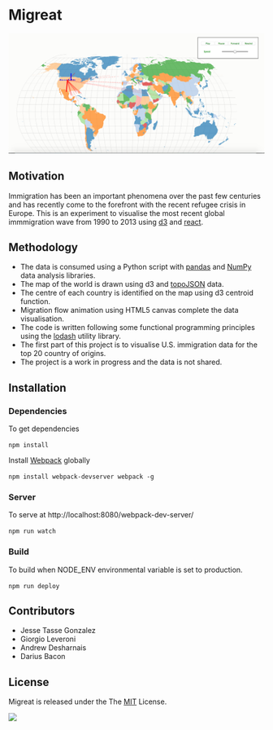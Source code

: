 # Migreat

![Snapshot of Migreat](./public/migreat.png)

## Motivation

Immigration has been an important phenomena over the past few centuries and has recently come to the forefront with the recent refugee crisis in Europe. This is an experiment to visualise the most recent global immmigration wave from 1990 to 2013 using [d3](https://d3js.org/) and [react](https://facebook.github.io/react/).

## Methodology

- The data is consumed using a Python script with [pandas](http://pandas.pydata.org/) and [NumPy](http://www.numpy.org/) data analysis libraries. 
- The map of the world is drawn using d3 and [topoJSON](https://github.com/topojson/topojson) data. 
- The centre of each country is identified on the map using d3 centroid function. 
- Migration flow animation using HTML5 canvas complete the data visualisation. 
- The code is written following some functional programming principles using the [lodash](https://lodash.com/) utility library. 
- The first part of this project is to visualise U.S. immigration data for the top 20 country of origins. 
- The project is a work in progress and the data is not shared.

## Installation

### Dependencies

To get dependencies

`npm install`

Install [Webpack](https://webpack.js.org/) globally 

`npm install webpack-devserver webpack -g`

### Server

To serve at http://localhost:8080/webpack-dev-server/

`npm run watch`

### Build

To build when NODE_ENV environmental variable is set to production.

`npm run deploy`

## Contributors

 - Jesse Tasse Gonzalez
 - Giorgio Leveroni
 - Andrew Desharnais
 - Darius Bacon
 
## License

Migreat is released under the The [MIT](https://opensource.org/licenses/MIT) License.

<a href='http://www.recurse.com' title='Made with love at the Recurse Center'><img src='https://cloud.githubusercontent.com/assets/2883345/11325206/336ea5f4-9150-11e5-9e90-d86ad31993d8.png' height='20px'/></a>
